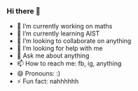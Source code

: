 ### Hi there 👋

<!--
**thshek0/thshek0** is a ✨ _special_ ✨ repository because its `README.md` (this file) appears on your GitHub profile.

Here are some ideas to get you started:
-->

- 🔭 I’m currently working on maths
- 🌱 I’m currently learning AIST
- 👯 I’m looking to collaborate on anything
- 🤔 I’m looking for help with me
- 💬 Ask me about anything
- 📫 How to reach me: fb, ig, anything
- 😄 Pronouns: :)
- ⚡ Fun fact: nahhhhhh

